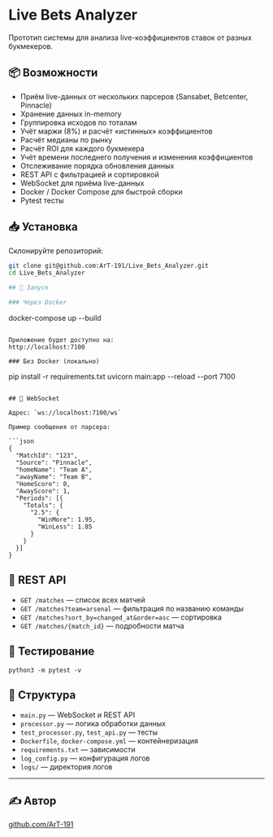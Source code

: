 # Live Bets Analyzer

Прототип системы для анализа live-коэффициентов ставок от разных букмекеров.

## 📦 Возможности

- Приём live-данных от нескольких парсеров (Sansabet, Betcenter, Pinnacle)
- Хранение данных in-memory
- Группировка исходов по тоталам
- Учёт маржи (8%) и расчёт «истинных» коэффициентов
- Расчёт медианы по рынку
- Расчёт ROI для каждого букмекера
- Учёт времени последнего получения и изменения коэффициентов
- Отслеживание порядка обновления данных
- REST API с фильтрацией и сортировкой
- WebSocket для приёма live-данных
- Docker / Docker Compose для быстрой сборки
- Pytest тесты

## 📥 Установка

Склонируйте репозиторий:

```bash
git clone git@github.com:ArT-191/Live_Bets_Analyzer.git
cd Live_Bets_Analyzer

## 🚀 Запуск

### Через Docker

```
docker-compose up --build
```

Приложение будет доступно на:
http://localhost:7100

### Без Docker (локально)

```
pip install -r requirements.txt
uvicorn main:app --reload --port 7100
```

## 📡 WebSocket

Адрес: `ws://localhost:7100/ws`

Пример сообщения от парсера:

```json
{
  "MatchId": "123",
  "Source": "Pinnacle",
  "homeName": "Team A",
  "awayName": "Team B",
  "HomeScore": 0,
  "AwayScore": 1,
  "Periods": [{
    "Totals": {
      "2.5": {
        "WinMore": 1.95,
        "WinLess": 1.85
      }
    }
  }]
}
```

## 🔗 REST API

- `GET /matches` — список всех матчей
- `GET /matches?team=arsenal` — фильтрация по названию команды
- `GET /matches?sort_by=changed_at&order=asc` — сортировка
- `GET /matches/{match_id}` — подробности матча

## 🧪 Тестирование

```
python3 -m pytest -v
```

## 📁 Структура

- `main.py` — WebSocket и REST API
- `processor.py` — логика обработки данных
- `test_processor.py`, `test_api.py` — тесты
- `Dockerfile`, `docker-compose.yml` — контейнеризация
- `requirements.txt` — зависимости
- `log_config.py` — конфигурация логов
- `logs/` — директория логов

---

## ✍️ Автор

[github.com/ArT-191](https://github.com/ArT-191)
